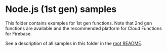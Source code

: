 # Node.js (1st gen) samples

This folder contains examples for 1st gen functions. Note that 2nd gen functions are available and the recommended platform for Cloud Functions for Firebase.

See a description of all samples in this folder in the [root README](../functions-samples/README.md).